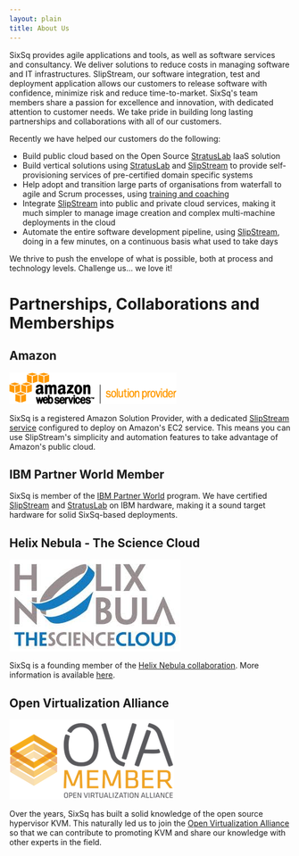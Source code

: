 ```yaml
---
layout: plain
title: About Us
---
```


SixSq provides agile applications and tools, as well as software services and consultancy. We deliver solutions to reduce costs in managing software and IT infrastructures. SlipStream, our software integration, test and deployment application allows our customers to release software with confidence, minimize risk and reduce time-to-market. SixSq's team members share a passion for excellence and innovation, with dedicated attention to customer needs. We take pride in building long lasting partnerships and collaborations with all of our customers.

Recently we have helped our customers do the following:
* Build public cloud based on the Open Source [StratusLab](/products/stratuslab.html) IaaS solution
* Build vertical solutions using [StratusLab](/products/stratuslab.html) and [SlipStream](/products/slipstream.html) to provide self-provisioning services of pre-certified domain specific systems
* Help adopt and transition large parts of organisations from waterfall to agile and Scrum processes, using [training and coaching](/products/training-coaching.html)
* Integrate [SlipStream](/products/slipstream.html) into public and private cloud services, making it much simpler to manage image creation and complex multi-machine deployments in the cloud
* Automate the entire software development pipeline, using [SlipStream](/products/slipstream.html), doing in a few minutes, on a continuous basis what used to take days

We thrive to push the envelope of what is possible, both at process and technology levels. Challenge us... we love it!

Partnerships, Collaborations and Memberships
==============

Amazon
----------

![Amazon Solution Provider](/img/content/AWS_SolutionProvider_logo_RGB_Trans.png "Amazon Solution Provider")

SixSq is a registered Amazon Solution Provider, with a dedicated [SlipStream service](http://slipstream.sixsq.com) configured to deploy on Amazon's EC2 service.  This means you can use SlipStream's simplicity and automation features to take advantage of Amazon's public cloud.


IBM Partner World Member
------

SixSq is member of the [IBM Partner World](http://www.ibm.com/partnerworld) program. We have certified [SlipStream](/products/slipstream.html) and [StratusLab](/products/stratuslab.html) on IBM hardware, making it a sound target hardware for solid SixSq-based deployments.


Helix Nebula - The Science Cloud
------

![Helix Nebula](/img/content/helix-nebula.jpg "Open Virtualization Alliance Member")

SixSq is a founding member of the [Helix Nebula collaboration](http://www.facebook.com/HelixNebula.TheScienceCloud). More information is available [here](news/2012/03/01/news-hn-annoucement.html).


Open Virtualization Alliance
-------

![Open Virtualization Alliance Member](/img/content/OVA_Member.png "Open Virtualization Alliance Member")

Over the years, SixSq has built a solid knowledge of the open source hypervisor KVM.  This naturally led us to join the [Open Virtualization Alliance](http://www.openvirtualizationalliance.org/) so that we can contribute to promoting KVM and share our knowledge with other experts in the field.

